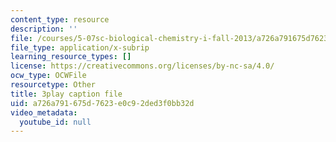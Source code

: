 ```yaml
---
content_type: resource
description: ''
file: /courses/5-07sc-biological-chemistry-i-fall-2013/a726a791675d7623e0c92ded3f0bb32d_VVOazB6_D3Q.srt
file_type: application/x-subrip
learning_resource_types: []
license: https://creativecommons.org/licenses/by-nc-sa/4.0/
ocw_type: OCWFile
resourcetype: Other
title: 3play caption file
uid: a726a791-675d-7623-e0c9-2ded3f0bb32d
video_metadata:
  youtube_id: null
---
```

